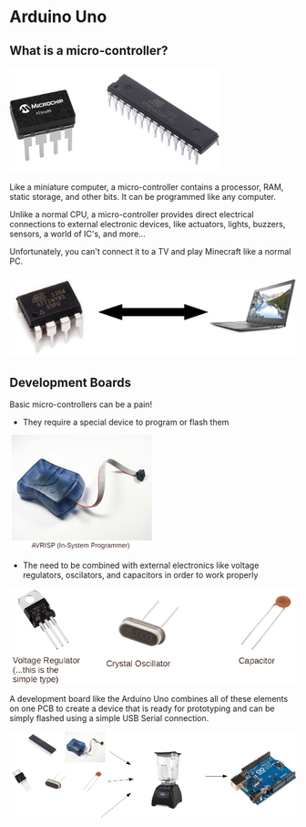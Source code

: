 Arduino Uno
===

## What is a micro-controller?

![](images/microcontrollers.png)

Like a miniature computer, a micro-controller contains a processor, RAM, static storage, and other bits.  It can be programmed like any computer.

Unlike a normal CPU, a micro-controller provides direct electrical connections to external electronic devices, like actuators, lights, buzzers, sensors, a world of IC's, and more...  

Unfortunately, you can't connect it to a TV and play Minecraft like a normal PC.

![](images/arduinovspc.png)

## Development Boards

Basic micro-controllers can be a pain!

* They require a special device to program or flash them

![AVRRISP - AVR in-system programmer](images/avrisp.png)

* The need to be combined with external electronics like voltage regulators, oscilators, and capacitors in order to work properly

![](images/externals.png)

A development board like the Arduino Uno combines all of these elements on one PCB to create a device that is ready for prototyping and can be simply flashed using a simple USB Serial connection.

![](images/arduinoblender.png)